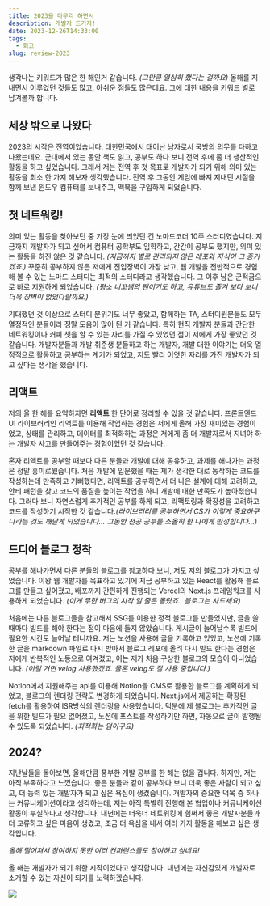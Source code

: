 ```yaml
---
title: 2023을 마무리 하면서
description: 개발자 드가자!
date: 2023-12-26T14:33:00
tags:
  - 회고
slug: review-2023
---
```


생각나는 키워드가 많은 한 해인거 같습니다. *(그만큼 열심히 했다는 걸까요)* 올해를 지내면서 이루었던 것들도 많고, 아쉬운 점들도 많은데요. 그에 대한 내용을 키워드 별로 남겨볼까 합니다.

## 세상 밖으로 나왔다

2023의 시작은 전역이었습니다. 대한민국에서 태어난 남자로서 국방의 의무를 다하고 나왔는데요. 군대에서 있는 동안 책도 읽고, 공부도 하다 보니 전역 후에 좀 더 생산적인 활동을 하고 싶었습니다. 그래서 저는 전역 후 첫 목표로 개발자가 되기 위해 의미 있는 활동을 최소 한 가지 해보자 생각했습니다. 전역 후 그동안 게임에 빠져 지내던 시절을 함께 보낸 윈도우 컴퓨터를 보내주고, 맥북을 구입하게 되었습니다.

## 첫 네트워킹!

의미 있는 활동을 찾아보던 중 가장 눈에 띄었던 건 노마드코더 10주 스터디였습니다. 지금까지 개발자가 되고 싶어서 컴퓨터 공학부도 입학하고, 간간이 공부도 했지만, 의미 있는 활동을 하진 않은 것 같습니다. *(지금까지 별로 관리되지 않은 레포와 지식이 그 증거겠죠.)* 꾸준히 공부하지 않은 저에게 진입장벽이 가장 낮고, 웹 개발을 전반적으로 경험해 볼 수 있는 노마드 스터디는 최적의 스터디라고 생각했습니다. 그 이후 남은 군적금으로 바로 지원하게 되었습니다. *(평소 니꼬쌤의 팬이기도 하고, 유튜브도 즐겨 보다 보니 더욱 장벽이 없었다랄까요.)*

기대했던 것 이상으로 스터디 분위기도 너무 좋았고, 함께하는 TA, 스터디원분들도 모두 열정적인 분들이라 정말 도움이 많이 된 거 같습니다. 특히 현직 개발자 분들과 간단한 네트워킹이나 커피 챗을 할 수 있는 자리를 가질 수 있었던 점이 저에게 가장 좋았던 것 같습니다. 개발자분들과 개발 취준생 분들하고 하는 개발자, 개발 대한 이야기는 더욱 열정적으로 활동하고 공부하는 계기가 되었고, 저도 빨리 어엿한 자리를 가진 개발자가 되고 싶다는 생각을 했습니다.

## 리액트

저의 올 한 해를 요약하자면 **리액트** 한 단어로 정리할 수 있을 것 같습니다. 프론트엔드 UI 라이브러리인 리액트를 이용해 작업하는 경험은 저에게 올해 가장 재미있는 경험이었고, 상태를 관리하고, 데이터를 최적화하는 과정은 저에게 좀 더 개발자로서 지녀야 하는 개발자 사고를 만들어주는 경험이었던 것 같습니다.

혼자 리액트를 공부할 때보다 다른 분들과 개발에 대해 공유하고, 과제를 해나가는 과정은 정말 흥미로웠습니다. 처음 개발에 입문했을 때는 제가 생각한 대로 동작하는 코드를 작성하는데 만족하고 기뻐했다면, 리액트를 공부하면서 더 나은 설계에 대해 고려하고, 안티 패턴을 찾고 코드의 품질을 높이는 작업을 하니 개발에 대한 만족도가 높아졌습니다. 그러다 보니 자연스럽게 추가적인 공부를 하게 되고, 리팩토링과 확장성을 고려하고 코드를 작성하기 시작한 것 같습니다._(라이브러리를 공부하면서 CS가 이렇게 중요하구나라는 것도 깨닫게 되었습니다… 그동안 전공 공부를 소올히 한 나에게 반성합니다…)_

## 드디어 블로그 정착

공부를 해나가면서 다른 분들의 블로그를 참고하다 보니, 저도 저의 블로그가 가지고 싶었습니다. 이왕 웹 개발자를 목표하고 있기에 지금 공부하고 있는 React를 활용해 블로그를 만들고 싶어졌고, 배포까지 간편하게 진행되는 Vercel의 Next.js 프레임워크를 사용하게 되었습니다. *(이게 무한 버그의 시작 일 줄은 몰랐죠.. 블로그는 사드세요)*

처음에는 다른 블로그들을 참고해서 SSG를 이용한 정적 블로그를 만들었지만, 글을 쓸 때마다 빌드를 해야 한다는 점이 마음에 들지 않았습니다. 게시글이 늘어날수록 빌드에 필요한 시간도 늘어날 테니까요. 저는 노션을 사용해 글을 기록하고 있었고, 노션에 기록한 글을 markdown 파일로 다시 받아서 블로그 레포에 올려 다시 빌드 한다는 경험은 저에게 반복적인 노동으로 여겨졌고, 이는 제가 처음 구상한 블로그의 모습이 아니었습니다. *(이럴 거면 velog 사용했겠죠. 물론 velog도 잘 사용 중입니다.)*

Notion에서 지원해주는 api를 이용해 Notion을 CMS로 활용한 블로그를 계획하게 되었고, 블로그의 렌더링 전략도 변경하게 되었습니다. Next.js에서 제공하는 확장된 fetch를 활용하여 ISR방식의 렌더링을 사용했습니다. 덕분에 제 블로그는 추가적인 글을 위한 빌드가 필요 없어졌고, 노션에 포스트를 작성하기만 하면, 자동으로 글이 발행될 수 있도록 되었습니다. *(최적화는 덤이구요)*

## 2024?

지난날들을 돌아보면, 올해만큼 풍부한 개발 공부를 한 해는 없을 겁니다. 하지만, 저는 아직 부족하다고 느꼈습니다. 좋은 분들과 같이 공부하다 보니 더욱 좋은 사람이 되고 싶고, 더 능력 있는 개발자가 되고 싶은 욕심이 생겼습니다. 개발자의 중요한 덕목 중 하나는 커뮤니케이션이라고 생각하는데, 저는 아직 특별히 진행해 본 협업이나 커뮤니케이션 활동이 부실하다고 생각합니다. 내년에는 더욱더 네트워킹에 힘써서 좋은 개발자분들과 더 교류하고 싶은 마음이 생겼고, 조금 더 욕심을 내서 여러 가지 활동을 해보고 싶은 생각입니다.

_올해 떨어져서 참여하지 못한 여러 컨퍼런스들도 참여하고 싶네요!_

올 해는 개발자가 되기 위한 시작이었다고 생각합니다. 내년에는 자신감있게 개발자로 소개할 수 있는 자신이 되기를 노력하겠습니다.

![](https://i.imgur.com/rNCDJck.png)
